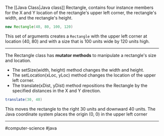 The [[Java Class|Java class]] Rectangle, contains four instance members for the X and Y location of the rectangle's upper left corner, the rectangle's width, and the rectangle's height.

```java
new Rectangle(40, 80, 100, 120)
```

This set of arguments creates a `Rectangle` with the upper left corner at location (40, 80) and with a size that is 100 units wide by 120 units high.

---

The Rectangle class has **mutator methods** to manipulate a rectangle's size and location.
- The setSize(width, height) method changes the width and height.
- The setLocation(xLoc, yLoc) method changes the location of the upper left corner.
- The translate(xDist, yDist) method repositions the Rectangle by the specified distances in the X and Y direction.

```java
translate(30, 40)
```

This moves the rectangle to the right 30 units and downward 40 units.
The Java coordinate system places the origin (0, 0) in the upper left corner

---
#computer-science #java